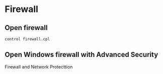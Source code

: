 # Firewall

## Open firewall
```sh
control firewall.cpl
```

## Open Windows firewall with Advanced Security
Firewall and Network Protecttion
